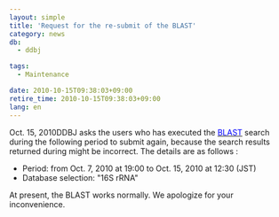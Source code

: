 ```yaml
---
layout: simple
title: 'Request for the re-submit of the BLAST'
category: news
db:
  - ddbj

tags:
  - Maintenance

date: 2010-10-15T09:38:03+09:00
retire_time: 2010-10-15T09:38:03+09:00
lang: en
---
```


Oct. 15, 2010DDBJ asks the users who has executed the <a href="http://blast.ddbj.nig.ac.jp/top-e.html"><span style="color: #0000ff;">BLAST</span></a> search during the following period to submit again, because the search results returned during might be incorrect. The details are as follows :

<ul>
    <li>Period: from Oct. 7, 2010 at 19:00 to Oct. 15, 2010 at 12:30 (JST)</li>
    <li>Database selection: "16S rRNA"</li>
</ul>At present, the BLAST works normally. We apologize for your inconvenience.
